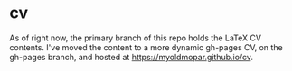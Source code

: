 # cv
As of right now, the primary branch of this repo holds the LaTeX CV contents.  I've moved the content to a more dynamic gh-pages CV, on the gh-pages branch, and hosted at https://myoldmopar.github.io/cv.
